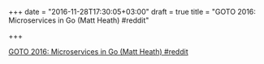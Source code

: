 +++
date = "2016-11-28T17:30:05+03:00"
draft = true
title = "GOTO 2016: Microservices in Go (Matt Heath)  #reddit"

+++

<p><a href="https://t.co/sqyXXaGBGj">GOTO 2016: Microservices in Go (Matt Heath)  #reddit</a></p>
